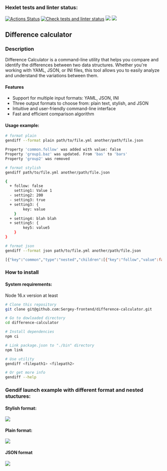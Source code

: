 ### Hexlet tests and linter status:
[![Actions Status](https://github.com/Sergey-frontend/frontend-project-46/workflows/hexlet-check/badge.svg)](https://github.com/Sergey-frontend/frontend-project-46/actions)
[![Check tests and linter status](https://github.com/Sergey-frontend/frontend-project-46/actions/workflows/project-check.yml/badge.svg)](https://github.com/Sergey-frontend/frontend-project-46/actions/workflows/project-check.yml)
<a href="https://codeclimate.com/github/Sergey-frontend/frontend-project-46/maintainability"><img src="https://api.codeclimate.com/v1/badges/0e505028450adff7c00f/maintainability" /></a>
<a href="https://codeclimate.com/github/Sergey-frontend/frontend-project-46/test_coverage"><img src="https://api.codeclimate.com/v1/badges/0e505028450adff7c00f/test_coverage" /></a>
## Difference calculator
### Description
Difference Calculator is a command-line utility that helps you compare and identify the differences between two data structures. Whether you're working with YAML, JSON, or INI files, this tool allows you to easily analyze and understand the variations between them.
#### Features
- Support for multiple input formats: YAML, JSON, INI
- Three output formats to choose from: plain text, stylish, and JSON
- Intuitive and user-friendly command-line interface
- Fast and efficient comparison algorithm

#### Usage example:
```bash
# format plain
gendiff --format plain path/to/file.yml another/path/file.json

Property 'common.follow' was added with value: false
Property 'group1.baz' was updated. From 'bas' to 'bars'
Property 'group2' was removed

# format stylish
gendiff path/to/file.yml another/path/file.json

{
  + follow: false
    setting1: Value 1
  - setting2: 200
  - setting3: true
  + setting3: {
        key: value
    }
  + setting4: blah blah
  + setting5: {
        key5: value5
    }
}

# format json
gendiff --format json path/to/file.yml another/path/file.json

[{"key":"common","type":"nested","children":[{"key":"follow","value":false,"type":"added","meta":{}}]
```
### How to install
#### System requirements:
Node 16.x version at least
``` bash
# Clone this repository
git clone git@github.com:Sergey-frontend/difference-calculator.git

# Go to dowloaded directory
cd difference-calculator

# Install dependencies
npm ci

# Link package.json to "./bin" directory
npm link

# Use utility
gendiff <filepath1> <filepath2>

# Or get more info
gendiff --help
```

### Gendif launch example with different format and nested stuctures:
#### Stylish format:
<a href="https://asciinema.org/a/Jg1Ktcj8VjD5qtsOfIGwcBIjZ" target="_blank"><img src="https://asciinema.org/a/Jg1Ktcj8VjD5qtsOfIGwcBIjZ.svg" /></a>
#### Plain format:
<a href="https://asciinema.org/a/LJQbJpz8nT2Bqwmhafi0exmur" target="_blank"><img src="https://asciinema.org/a/LJQbJpz8nT2Bqwmhafi0exmur.svg" /></a>
#### JSON format
<a href="https://asciinema.org/a/k5fnUQA0jLpIRTnowwTCt0205" target="_blank"><img src="https://asciinema.org/a/k5fnUQA0jLpIRTnowwTCt0205.svg" /></a>

